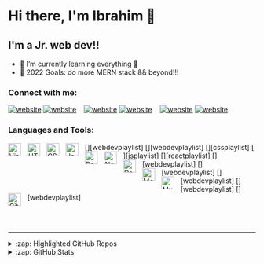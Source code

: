 # Hi there, I'm Ibrahim  👋 

## I'm a Jr. web dev!!

- 🌱 I’m currently learning everything 🤣
- 🥅 2022 Goals: do more MERN stack && beyond!!!


### Connect with me:

[![website](./img/twitter-light.svg)](https://twitter.com/ISadudin#gh-light-mode-only)
[![website](./img/twitter-dark.svg)](https://twitter.com/ISadudin#gh-dark-mode-only)
&nbsp;&nbsp;
[![website](./img/linkedin-light.svg)](https://linkedin.com/in/ibrahim-sadudin-8216521a8#gh-light-mode-only)
[![website](./img/linkedin-dark.svg)](https://linkedin.com/in/ibrahim-sadudin-8216521a8#gh-dark-mode-only)
&nbsp;&nbsp;
[![website](./img/instagram-light.svg)](https://instagram.com/ibraheem_sadudin#gh-light-mode-only)
[![website](./img/instagram-dark.svg)](https://instagram.com/ibraheem_sadudin#gh-dark-mode-only)
&nbsp;&nbsp;


### Languages and Tools:

[<img align="left" alt="Visual Studio Code" width="26px" src="https://cdn.jsdelivr.net/gh/devicons/devicon/icons/vscode/vscode-original.svg" style="padding-right:10px;" />][webdevplaylist]
[<img align="left" alt="HTML5" width="26px" src="https://cdn.jsdelivr.net/gh/devicons/devicon/icons/html5/html5-original.svg" style="padding-right:10px;" />][webdevplaylist]
[<img align="left" alt="CSS3" width="26px" src="https://cdn.jsdelivr.net/gh/devicons/devicon/icons/css3/css3-original.svg" style="padding-right:10px;" />][cssplaylist]
[<img align="left" alt="JavaScript" width="26px" src="https://cdn.jsdelivr.net/gh/devicons/devicon/icons/javascript/javascript-original.svg" style="padding-right:10px;" />][jsplaylist]
[<img align="left" alt="React" width="26px" src="https://cdn.jsdelivr.net/gh/devicons/devicon/icons/react/react-original.svg" style="padding-right:10px;" />][reactplaylist]
[<img align="left" alt="Node.js" width="26px" src="https://cdn.jsdelivr.net/gh/devicons/devicon/icons/nodejs/nodejs-original.svg" style="padding-right:10px;" />][webdevplaylist]
[<img align="left" alt="Deno" width="26px" src="./img/deno-light.svg" style="padding-right:10px;" />][webdevplaylist]
[<img align="left" alt="MongoDB" width="26px" src="https://cdn.jsdelivr.net/gh/devicons/devicon/icons/mongodb/mongodb-original.svg" style="padding-right:10px;" />][webdevplaylist]
[<img align="left" alt="MySQL" width="26px" src="https://cdn.jsdelivr.net/gh/devicons/devicon/icons/mysql/mysql-original.svg" style="padding-right:10px;" />][webdevplaylist]
[<img align="left" alt="Git" width="26px" src="https://cdn.jsdelivr.net/gh/devicons/devicon/icons/git/git-original.svg" style="padding-right:10px;" />][webdevplaylist]
 

<br />
<br />

---

<details>
  <summary>:zap: Highlighted GitHub Repos</summary>
  
<!--START_SECTION:activity-->
1. ❌ JS (https://github.com/Cyb-0rg/-CRUD-ReactNodeExpressMySQL) in [[Cyb-0rg/CRUD-ReactNodeExpressMySQL](https://github.com/Cyb-0rg/-CRUD-ReactNodeExpressMySQL)
2. ❌ Python (https://github.com/Cyb-0rg/python-googleTranslate) in [Cyb-0rg/python-googleTranslate](https://github.com/Cyb-0rg/python-googleTranslate)
3. ❌ JS (https://github.com/Cyb-0rg/Reactjs-Customer-Listings) in [Cyb-0rg/Reactjs-Customer-Listings](https://github.com/Cyb-0rg/Reactjs-Customer-Listings)
4. ❌ Java FX [#14](https://github.com/Cyb-0rg/javaFX_lineDraw_-_MouseEvents_-_RadioButtons) in [Cyb-0rg/javaFX_lineDraw_-_MouseEvents_-_RadioButtons](https://github.com/Cyb-0rg/javaFX_lineDraw_-_MouseEvents_-_RadioButtons)
<!--END_SECTION:activity-->

</details>

<details>
  <summary>:zap: GitHub Stats</summary>

  <img align="left" alt="Cyb-0rg's GitHub Stats" src="https://github-readme-stats.vercel.app/api?username=Cyb-0rg&show_icons=true&hide_border=false&title_color=ff652f&icon_color=FFE400&bg_color=09131B&text_color=ffffff&border_color=0c1a25" />

</details>

[twitter]: https://twitter.com/ISadudin
[instagram]: https://www.instagram.com/ibraheem_sadudin
[linkedin]: https://www.linkedin.com/in/ibrahim-sadudin-8216521a8

